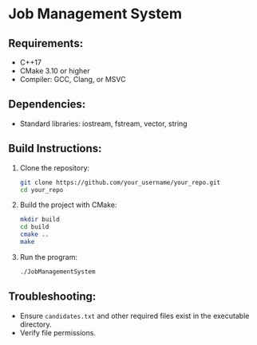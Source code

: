 # Job Management System

## Requirements:
- C++17
- CMake 3.10 or higher
- Compiler: GCC, Clang, or MSVC

## Dependencies:
- Standard libraries: iostream, fstream, vector, string

## Build Instructions:
1. Clone the repository:
    ```bash
    git clone https://github.com/your_username/your_repo.git
    cd your_repo
    ```
2. Build the project with CMake:
    ```bash
    mkdir build
    cd build
    cmake ..
    make
    ```
3. Run the program:
    ```bash
    ./JobManagementSystem
    ```

## Troubleshooting:
- Ensure `candidates.txt` and other required files exist in the executable directory.
- Verify file permissions.
